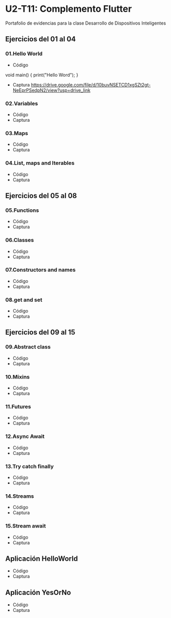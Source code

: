 # U2-T11: Complemento Flutter

Portafolio de evidencias para la clase Desarrollo de Dispositivos Inteligentes

## Ejercicios del 01 al 04

### **01.Hello World**

- Código

void main() {
print("Hello Word");
}

- Captura
  https://drive.google.com/file/d/10buvNSETCD1xgSZt2gt-NeEprPSedpN2/view?usp=drive_link

### **02.Variables**

- Código
- Captura

### **03.Maps**

- Código
- Captura

### **04.List, maps and Iterables**

- Código
- Captura

## Ejercicios del 05 al 08

### **05.Functions**

- Código
- Captura

### **06.Classes**

- Código
- Captura

### **07.Constructors and names**

- Código
- Captura

### **08.get and set**

- Código
- Captura

## Ejercicios del 09 al 15

### **09.Abstract class**

- Código
- Captura

### **10.Mixins**

- Código
- Captura

### **11.Futures**

- Código
- Captura

### **12.Async Await**

- Código
- Captura

### **13.Try catch finally**

- Código
- Captura

### **14.Streams**

- Código
- Captura

### **15.Stream await**

- Código
- Captura

## Aplicación HelloWorld

- Código
- Captura

## Aplicación YesOrNo

- Código
- Captura
